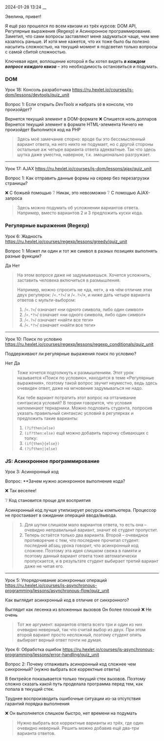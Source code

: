 2024-01-28 13:24
__

Эвелина, привет!

Я ещё раз прошелся по всем квизам из трёх курсов: DOM API, Регулярные выражения (Regexp) и Асинхронное программирование. Заметил, что сами вопросы заставляют меня задуматься чаще, чем мне казалось раньше. И хотя мне кажется, что их тоже было бы полезно насытить сложностью, на текущий момент я подсветил только вопросы с самой сбитой сложностью.

Ключевая идея, воплощение которой я бы хотел видеть ***в каждом вопросе каждого квиза*** – это необходимость остановиться и подумать.


### DOM

Урок 18: Консоль разработчика
https://ru.hexlet.io/courses/js-dom/lessons/devtools/quiz_unit

Вопрос 1:
Если открыть _DevTools_ и набрать `$0` в консоли, что произойдет?

Вернется текущий элемент в DOM-формате
❌ Спишется ноль долларов
Вернется текущий элемент в формате HTML-элемента
Ничего не произойдет
Выполнится код на PHP

> Здесь моё замечание спорно: вроде бы это бессмысленный вариант ответа, на него никто не подумает, но с другой стороны остальные аж четыре варианта ответа адекватные. Так что здесь шутка даже уместна, наверное, т.к. эмоционально разгружает.

---

Урок 17: AJAX
https://ru.hexlet.io/courses/js-dom/lessons/ajax/quiz_unit

Вопрос 1:
Как отправить данные формы на сервер без перезагрузки страницы?

❌ С божьей помощью
❔ Никак, это невозможно
❔ С помощью AJAX-запроса

> Здесь можно подумать об усложнении вариантов ответа. Например, вместо вариантов 2 и 3 предложить куски кода.




### Регулярные выражения (Regexp)

Урок 6: Жадность
https://ru.hexlet.io/courses/regexp/lessons/greedy/quiz_unit

Вопрос 1:
Может ли один и тот же символ в разных позициях выполнять разные функции?

Да
Нет

> На этом вопросе даже не задумываешься. Хочется усложнить, заставить человека включиться в размышления.
> 
> Например, можно спросить не «да, нет», а «в чём отличие этих двух регулярок: /`<.*?>`/ и /`<.?>`/», и ниже дать четыре варианта ответов с мульти-выбором:
> 1. /`<.?>`/ означает «ни одного символа, либо один символ»
> 2. /`<.*?>`/ означает «ни одного символа, либо один символ»
> 3. /`<.?>`/ означает «найти все теги»
> 4. /`<.*?>`/ означает «найти все теги»


---

Урок 10: Поиск по условию
https://ru.hexlet.io/courses/regexp/lessons/regexp_conditionals/quiz_unit

Поддерживают ли регулярные выражения поиск по условию?

Нет
Да

> Тоже хочется подтолкнуть к размышлениям. Этот урок называется «Поиск по условию», находится в теме «Регулярные выражения», поэтому такой вопрос звучит неуместно, ведь здесь очевиден ответ, даже на мгновение задумываться не надо.
> 
> Как тебе вариант потратить этот вопрос на оттачивание синтаксиса условий? В теории говорится, что условия напоминают тернарники. Можно подловить студента, попросив указать правильный синтаксис условий в регулярках и предложить такие варианты:
> 1. `(?ifthen|else)`
> 2. `(if?then:else)`
> ещё можно добавить парочку сбивающих с толку:
> 3. `(if{then}{else})`
> 4. `(?ifthen||else)`




### JS: Асинхронное программирование

Урок 3: Асинхронный код

Вопрос: **Зачем нужно асинхронное выполнение кода?

❌ Так веселее!

❔ Код становится проще для восприятия

Асинхронный код лучше утилизирует ресурсы компьютера. Процессор не простаивает в ожидании операций ввода/вывода.

> 1. Для шутки слишком мало вариантов ответа, то есть она – очевидно неправильный вариант, значит её студент пропустит.
> 2. Теперь остаётся только два варианта. Второй – очевидное противоречие с тем, что последнее прочитал студент: последний абзац урока говорит, что асинхронный код сложнее. Поэтому эта идея слишком свежа в памяти и поэтому данный вариант ответа тоже автоматически пропускается, и в результате студент выбирает третий вариант даже не читая его.

---

Урок 5: Упорядочивание асинхронных операций
https://ru.hexlet.io/courses/js-asynchronous-programming/lessons/asynchronous-flow/quiz_unit

Как выглядит асинхронный код в отличие от синхронного?

Выглядит как лесенка из вложенных вызовов
Он более плоский
❌ Не очень

> Тот же аргумент: вариантов ответа всего три и один из них очевидно неверный, так что считай выбор из двух. При этом второй вариант просто несложный, поэтому студент опять выбирает верный ответ почти не думая.



Урок 6: Обработка ошибок
https://ru.hexlet.io/courses/js-asynchronous-programming/lessons/error-handling/quiz_unit

Вопрос 2: Почему отлаживать асинхронный код сложнее чем синхронный?
(нужно выбрать все корректные ответы)

В бектрейсе показывается только текущий стек вызовов. Поэтому сложно сказать какой путь проделала программа перед тем, как попала в текущий стек.

Труднее воспроизводить ошибочные ситуации из-за отсутствия гарантий порядка выполнения

❌ Он выполняется слишком быстро, нет времени на подумать

> Нужно выбрать все корректные варианты из трёх, где один очевидно неверный.
> Решить можно добавив ещё два-три варианта ответов.
